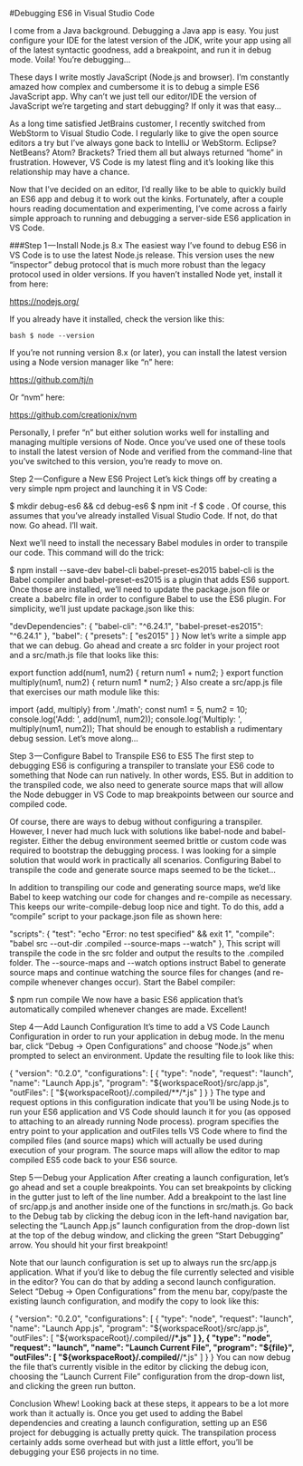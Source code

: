 #Debugging ES6 in Visual Studio Code

I come from a Java background. Debugging a Java app is easy. You just configure your IDE for the latest version of the JDK, write your app using all of the latest syntactic goodness, add a breakpoint, and run it in debug mode. Voila! You’re debugging…

These days I write mostly JavaScript (Node.js and browser). I’m constantly amazed how complex and cumbersome it is to debug a simple ES6 JavaScript app. Why can’t we just tell our editor/IDE the version of JavaScript we’re targeting and start debugging? If only it was that easy…

As a long time satisfied JetBrains customer, I recently switched from WebStorm to Visual Studio Code. I regularly like to give the open source editors a try but I’ve always gone back to IntelliJ or WebStorm. Eclipse? NetBeans? Atom? Brackets? Tried them all but always returned “home” in frustration. However, VS Code is my latest fling and it’s looking like this relationship may have a chance.

Now that I’ve decided on an editor, I’d really like to be able to quickly build an ES6 app and debug it to work out the kinks. Fortunately, after a couple hours reading documentation and experimenting, I’ve come across a fairly simple approach to running and debugging a server-side ES6 application in VS Code.

###Step 1 — Install Node.js 8.x
The easiest way I’ve found to debug ES6 in VS Code is to use the latest Node.js release. This version uses the new “inspector” debug protocol that is much more robust than the legacy protocol used in older versions. If you haven’t installed Node yet, install it from here:

https://nodejs.org/

If you already have it installed, check the version like this:

`bash
$ node --version
`

If you’re not running version 8.x (or later), you can install the latest version using a Node version manager like “n” here:

https://github.com/tj/n

Or “nvm” here:

https://github.com/creationix/nvm

Personally, I prefer “n” but either solution works well for installing and managing multiple versions of Node. Once you’ve used one of these tools to install the latest version of Node and verified from the command-line that you’ve switched to this version, you’re ready to move on.

Step 2 — Configure a New ES6 Project
Let’s kick things off by creating a very simple npm project and launching it in VS Code:

$ mkdir debug-es6 && cd debug-es6
$ npm init -f
$ code .
Of course, this assumes that you’ve already installed Visual Studio Code. If not, do that now. Go ahead. I’ll wait.

Next we’ll need to install the necessary Babel modules in order to transpile our code. This command will do the trick:

$ npm install --save-dev babel-cli babel-preset-es2015
babel-cli is the Babel compiler and babel-preset-es2015 is a plugin that adds ES6 support. Once those are installed, we’ll need to update the package.json file or create a .babelrc file in order to configure Babel to use the ES6 plugin. For simplicity, we’ll just update package.json like this:

  "devDependencies": {
    "babel-cli": "^6.24.1",
    "babel-preset-es2015": "^6.24.1"
  },
  "babel": {
    "presets": [
      "es2015"
    ]
  }
Now let’s write a simple app that we can debug. Go ahead and create a src folder in your project root and a src/math.js file that looks like this:

export function add(num1, num2) {
  return num1 + num2;
}
export function multiply(num1, num2) {
  return num1 * num2;
}
Also create a src/app.js file that exercises our math module like this:

import {add, multiply} from './math';
const num1 = 5, num2 = 10;
console.log('Add: ', add(num1, num2));
console.log('Multiply: ', multiply(num1, num2));
That should be enough to establish a rudimentary debug session. Let’s move along…

Step 3 — Configure Babel to Transpile ES6 to ES5
The first step to debugging ES6 is configuring a transpiler to translate your ES6 code to something that Node can run natively. In other words, ES5. But in addition to the transpiled code, we also need to generate source maps that will allow the Node debugger in VS Code to map breakpoints between our source and compiled code.

Of course, there are ways to debug without configuring a transpiler. However, I never had much luck with solutions like babel-node and babel-register. Either the debug environment seemed brittle or custom code was required to bootstrap the debugging process. I was looking for a simple solution that would work in practically all scenarios. Configuring Babel to transpile the code and generate source maps seemed to be the ticket…

In addition to transpiling our code and generating source maps, we’d like Babel to keep watching our code for changes and re-compile as necessary. This keeps our write-compile-debug loop nice and tight. To do this, add a “compile” script to your package.json file as shown here:

"scripts": {
  "test": "echo \"Error: no test specified\" && exit 1",
  "compile": "babel src --out-dir .compiled --source-maps --watch"
},
This script will transpile the code in the src folder and output the results to the .compiled folder. The --source-maps and --watch options instruct Babel to generate source maps and continue watching the source files for changes (and re-compile whenever changes occur). Start the Babel compiler:

$ npm run compile
We now have a basic ES6 application that’s automatically compiled whenever changes are made. Excellent!

Step 4 — Add Launch Configuration
It’s time to add a VS Code Launch Configuration in order to run your application in debug mode. In the menu bar, click “Debug -> Open Configurations” and choose “Node.js” when prompted to select an environment. Update the resulting file to look like this:

{
  "version": "0.2.0",
  "configurations": [
    {
      "type": "node",
      "request": "launch",
      "name": "Launch App.js",
      "program": "${workspaceRoot}/src/app.js",
      "outFiles": [ "${workspaceRoot}/.compiled/**/*.js" ]
    }
}
The type and request options in this configuration indicate that you’ll be using Node.js to run your ES6 application and VS Code should launch it for you (as opposed to attaching to an already running Node process). program specifies the entry point to your application and outFiles tells VS Code where to find the compiled files (and source maps) which will actually be used during execution of your program. The source maps will allow the editor to map compiled ES5 code back to your ES6 source.

Step 5 — Debug your Application
After creating a launch configuration, let’s go ahead and set a couple breakpoints. You can set breakpoints by clicking in the gutter just to left of the line number. Add a breakpoint to the last line of src/app.js and another inside one of the functions in src/math.js. Go back to the Debug tab by clicking the debug icon in the left-hand navigation bar, selecting the “Launch App.js” launch configuration from the drop-down list at the top of the debug window, and clicking the green “Start Debugging” arrow. You should hit your first breakpoint!

Note that our launch configuration is set up to always run the src/app.js application. What if you’d like to debug the file currently selected and visible in the editor? You can do that by adding a second launch configuration. Select “Debug -> Open Configurations” from the menu bar, copy/paste the existing launch configuration, and modify the copy to look like this:

{
  "version": "0.2.0",
  "configurations": [
    {
      "type": "node",
      "request": "launch",
      "name": "Launch App.js",
      "program": "${workspaceRoot}/src/app.js",
      "outFiles": [ "${workspaceRoot}/.compiled/**/*.js" ]
    },
    {
      "type": "node",
      "request": "launch",
      "name": "Launch Current File",
      "program": "${file}",
      "outFiles": [ "${workspaceRoot}/.compiled/**/*.js" ]
    }
}
You can now debug the file that’s currently visible in the editor by clicking the debug icon, choosing the “Launch Current File” configuration from the drop-down list, and clicking the green run button.

Conclusion
Whew! Looking back at these steps, it appears to be a lot more work than it actually is. Once you get used to adding the Babel dependencies and creating a launch configuration, setting up an ES6 project for debugging is actually pretty quick. The transpilation process certainly adds some overhead but with just a little effort, you’ll be debugging your ES6 projects in no time.
